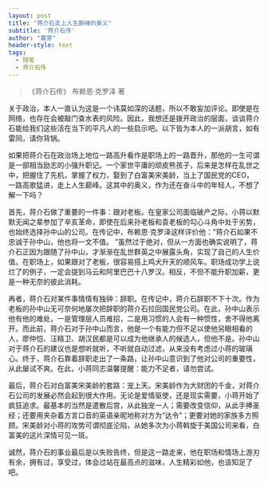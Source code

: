 ```yaml
---
layout: post
title: "蒋介石走上人生巅峰的奥义"
subtitle: '蒋介石传'
author: "蘑芽"
header-style: text
tags:
  - 随笔
  - 蒋介石传
---
```


> 《蒋介石传》 布赖恩·克罗泽 著

关于政治，本人一直认为这是一个讳莫如深的话题，所以不敢妄加评论。即使是在网络，也存在会被敲门查水表的风险。因此，我想还是拨开政治的层面，谈谈蒋介石能给我们这些活在当下的平凡人的一些启示吧。以下皆为本人的一派胡言，如有雷同，请你背锅。

如果把蒋介石在政治场上地位一路高升看作是职场上的一路晋升，那他的一生可谓是一部相当励志的小强升职记。一个家世平庸的顽皮熊孩子，后来是怎样在乱世之中，把握住了先机，掌握了权力，娶到了白富美宋美龄，当上了国民党的CEO，一路高歌猛进，走上人生巅峰。这其中的奥义，作为还在奋斗中的年轻人，不想了解一下吗？

首先，蒋介石做了重要的一件事：跟对老板。在皇家公司面临破产之际，小蒋以默默无闻之辈参加了辛亥革命，即使在后来孙老板和袁老板的勾心斗角中处于劣势，也始终选择孙中山的公司。在传记中，布赖恩·克罗泽这样评价他：“蒋介石如果不忠诚于孙中山，他也将一文不值。 ”虽然过于绝对，但从一方面也确实说明了，蒋介石正因为跟随了孙中山，才渐渐在乱世群英之中展露头角，实现了自己的人生价值。在职场上，如果跟对了老板，很容易搭上鸡犬升天的顺风车。职场成功学上说烂了的例子，一定会提到马云和阿里巴巴十八罗汉。相反，不但不能升职加薪，更是一种无奈的彼此消耗。

再者，蒋介石对某件事情情有独钟：辞职。在传记中，蒋介石辞职不下十次。作为老板的孙中山无可奈何地屡次把辞职的蒋介石拉回国民党公司。在此，孙中山表示他有他的难处，一是管理层人员难招，二是用习惯的人会有一种惯性，舍不得他离开。而此前，蒋介石对于孙中山而言，他是一个有能力但不足以使他另眼相看的人，廖仲恺、汪精卫、胡汉民都是可以成为他继承人的候选人，但他不是。孙中山对于蒋介石的建议也是想听就听，不听就自动过滤，从来没有考虑过小蒋的玻璃心。终于，蒋介石靠着辞职走出了一条路，让孙中山意识到了他对公司的重要性，从此屡试不爽。在此，小蒋同志温馨提醒：能力不足者，请勿尝试。

最后，蒋介石对白富美宋美龄的套路：宠上天。宋美龄作为大财团的千金，对蒋介石公司的发展必然会起到很大作用。无论是爱情驱使，还是现实需要，小蒋开始了疯狂追求。最基本的当然是遣散后宫，从此独宠一人；需要改变信仰，从此手捧圣经；还要用夹杂着方言口音的英语亲昵地称对方为“达令”；更要对她的家族多方照顾。宋美龄对小蒋的攻势可谓彻底沦陷，从她多次为小蒋斡旋于美国公司来看，白富美的这片深情可见一斑。

诚然，蒋介石的事业最后是以失败告终，但是这一路走来，他在职场和情场上游刃有余，拥有过，享受过，体会过站在最高点的滋味，人生精彩如他，也该知足了吧。
